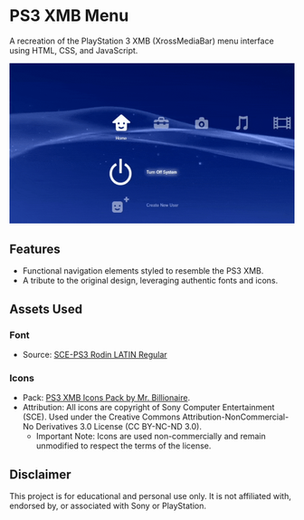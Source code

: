 # PS3 XMB Menu

A recreation of the PlayStation 3 XMB (XrossMediaBar) menu interface using HTML, CSS, and JavaScript.

![menu_gif](/docs/menu.gif)

## Features

* Functional navigation elements styled to resemble the PS3 XMB.
* A tribute to the original design, leveraging authentic fonts and icons.

## Assets Used

### Font

* Source: [SCE-PS3 Rodin LATIN Regular](https://www.onlinewebfonts.com/download/3c9a33e9913448d684afff5b4b0cc59c)

### Icons

* Pack: [PS3 XMB Icons Pack by Mr. Billionaire](https://www.deviantart.com/mr-billionaire/art/Sony-PS3-XMB-Icons-Pack-139829567).
* Attribution: All icons are copyright of Sony Computer Entertainment (SCE).
Used under the Creative Commons Attribution-NonCommercial-No Derivatives 3.0 License (CC BY-NC-ND 3.0).
  * Important Note: Icons are used non-commercially and remain unmodified to respect the terms of the license.

## Disclaimer

This project is for educational and personal use only.
It is not affiliated with, endorsed by, or associated with Sony or PlayStation.
